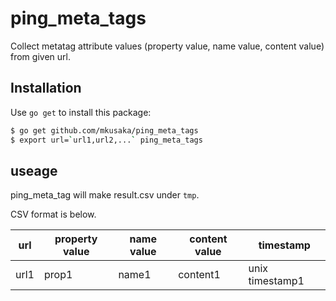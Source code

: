 # ping_meta_tags

Collect metatag attribute values (property value, name value, content value) from given url.

## Installation

Use `go get` to install this package:

```bash
$ go get github.com/mkusaka/ping_meta_tags
$ export url=`url1,url2,...` ping_meta_tags
```

## useage
ping_meta_tag will make result.csv under `tmp`.

CSV format is below.

|url|property value|name value|content value|timestamp|
| --- | --- | --- | --- | --- |
|url1|prop1|name1|content1|unix timestamp1|
